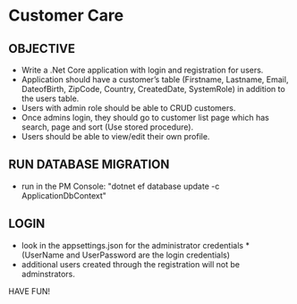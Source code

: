 # Customer Care

## OBJECTIVE
- Write a .Net Core application with login and registration for users.
- Application should have a customer’s table (Firstname, Lastname, Email, DateofBirth, ZipCode, Country, CreatedDate, SystemRole) in addition to the users table.
- Users with admin role should be able to CRUD customers.
- Once admins login, they should go to customer list page which has search, page and sort (Use stored procedure).
- Users should be able to view/edit their own profile.

## RUN DATABASE MIGRATION
- run in the PM Console: "dotnet ef database update -c ApplicationDbContext"

## LOGIN
- look in the appsettings.json for the administrator credentials *(UserName and UserPassword are the login credentials)
- additional users created through the registration will not be adminstrators. 

HAVE FUN!
